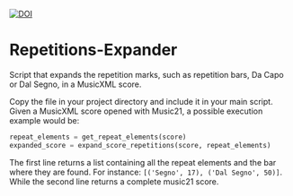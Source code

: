 [![DOI](https://zenodo.org/badge/235376482.svg)](https://zenodo.org/badge/latestdoi/235376482)


# Repetitions-Expander
Script that expands the repetition marks, such as repetition bars, Da Capo or Dal Segno, in a MusicXML score.

Copy the file in your project directory and include it in your main script. Given a MusicXML score opened with Music21, a possible execution example would be:

```python
repeat_elements = get_repeat_elements(score)
expanded_score = expand_score_repetitions(score, repeat_elements)
```

The first line returns a list containing all the repeat elements and the bar where they are found. For instance: `[('Segno', 17), ('Dal Segno', 50)]`. While the second line returns a complete music21 score.
